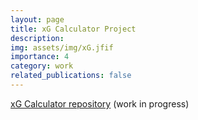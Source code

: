 ```yaml
---
layout: page
title: xG Calculator Project
description: 
img: assets/img/xG.jfif
importance: 4
category: work
related_publications: false
---
```


[xG Calculator repository](https://github.com/benlebdaoui/xg_project) (work in progress)

